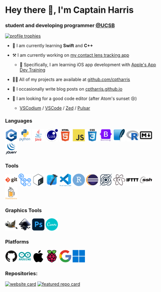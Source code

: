 # Hey there 👋, I'm Captain Harris

### student and developing programmer [@UCSB](https://github.com/ucsb)

<!-- [![github stats](https://github-readme-stats.vercel.app/api?username=cptharris&show_icons=true&theme=discord_old_blurple&hide_border=true)](https://github.com/anuraghazra/github-readme-stats) -->

[![profile trophies](https://github-profile-trophy.vercel.app/?username=cptharris&theme=dracula&margin-w=10&margin-h=10&no-frame=true&title=Joined2020,Commits,Experience,Repository)](https://github.com/ryo-ma/github-profile-trophy)

- 🌱 I am currently learning **Swift** and **C++**

- ⚒️ I am currently working on [my contact lens tracking app](https://github.com/cptharris/lens)

  - 👀 Specifically, I am learning iOS app development with [Apple's App Dev Training](https://developer.apple.com/tutorials/app-dev-training)

- 👨‍💻 All of my projects are available at [github.com/cptharris](https://github.com/cptharris)

- 📝 I occasionally write blog posts on [cptharris.github.io](https://cptharris.github.io)

- 🔦 I am looking for a good code editor (after Atom's sunset 😢)

    - [VSCodium](https://vscodium.com) / [VSCode](https://code.visualstudio.com) / [Zed](https://zed.dev) / [Pulsar](https://pulsar-edit.dev)

<!-- [<img src="https://raw.githubusercontent.com/devicons/devicon/master/icons/linkedin/linkedin-original.svg" alt="linkedin" width="40" height="40"/>](https://www.linkedin.com/in/caleb-harris-sd/) -->

### Languages

<img src="https://raw.githubusercontent.com/devicons/devicon/master/icons/cplusplus/cplusplus-original.svg" alt="C++" width="40" height="40"/>
<img src="https://raw.githubusercontent.com/devicons/devicon/master/icons/python/python-original-wordmark.svg" alt="python" width="40" height="40”/>
<img src="https://raw.githubusercontent.com/devicons/devicon/master/icons/swift/swift-original.svg" alt="swift" width="40" height="40"/>
<img src="https://raw.githubusercontent.com/devicons/devicon/master/icons/java/java-original-wordmark.svg" alt="java" width="40" height="40"/>
<img src="https://raw.githubusercontent.com/devicons/devicon/master/icons/lua/lua-original.svg" alt="lua" width="40" height="40"/>

<img src="https://raw.githubusercontent.com/devicons/devicon/master/icons/html5/html5-original-wordmark.svg" alt="html5" width="40" height="40"/>
<img src="https://raw.githubusercontent.com/devicons/devicon/master/icons/javascript/javascript-original.svg" alt="javascript" width="40" height="40"/>
<img src="https://raw.githubusercontent.com/devicons/devicon/master/icons/css3/css3-original-wordmark.svg" alt="css3" width="40" height="40"/>
<img src="https://raw.githubusercontent.com/devicons/devicon/master/icons/bootstrap/bootstrap-original-wordmark.svg" alt="bootstrap" width="40" height="40"/>

<img src="https://raw.githubusercontent.com/devicons/devicon/master/icons/sqlite/sqlite-original.svg" alt="sqlite" width="40" height="40"/>
<img src="https://raw.githubusercontent.com/devicons/devicon/master/icons/r/r-original.svg" alt="r" width="40" height="40"/>
<img src="https://raw.githubusercontent.com/devicons/devicon/master/icons/markdown/markdown-original.svg" alt="markdown" width="40" height="40"/>
<img src="https://raw.githubusercontent.com/devicons/devicon/master/icons/jquery/jquery-original-wordmark.svg" alt="jquery" width="40" height="40"/>

<!-- [![readme stats](https://github-readme-stats.vercel.app/api/top-langs?username=cptharris&layout=compact&theme=dracula)](https://github.com/anuraghazra/github-readme-stats) -->

### Tools

<img src="https://raw.githubusercontent.com/devicons/devicon/master/icons/git/git-original-wordmark.svg" alt="git" width="40" height="40"/>
<img src="https://raw.githubusercontent.com/devicons/devicon/master/icons/githubactions/githubactions-original.svg" alt="githubactions" width="40" height="40"/>
<img src="https://raw.githubusercontent.com/devicons/devicon/master/icons/bash/bash-original.svg" alt="bash" width="40" height="40"/>

<img src="https://raw.githubusercontent.com/devicons/devicon/master/icons/xcode/xcode-original.svg" alt="xcode" width="40" height="40"/>
<img src="https://raw.githubusercontent.com/devicons/devicon/master/icons/vscode/vscode-original-wordmark.svg" alt="vscode" width="40" height="40"/>
<img src="https://raw.githubusercontent.com/devicons/devicon/master/icons/rstudio/rstudio-original.svg" alt="rstudio" width="40" height="40"/>

<img src="https://raw.githubusercontent.com/devicons/devicon/master/icons/eclipse/eclipse-original.svg" alt="eclipse" width="40" height="40"/>
<img src="https://raw.githubusercontent.com/devicons/devicon/master/icons/pulsar/pulsar-original.svg" alt="pulsar" width="40" height="40"/>
<img src="https://raw.githubusercontent.com/devicons/devicon/master/icons/atom/atom-original.svg" alt="atom" width="40" height="40"/>

<img src="https://raw.githubusercontent.com/devicons/devicon/master/icons/ifttt/ifttt-original.svg" alt="ifttt" width="40" height="40"/>
<img src="https://raw.githubusercontent.com/devicons/devicon/master/icons/ssh/ssh-original-wordmark.svg" alt="ssh" width="40" height="40"/>
<img src="https://raw.githubusercontent.com/devicons/devicon/master/icons/homebrew/homebrew-original-wordmark.svg" alt="homebrew" width="40" height="40"/>

### Graphics Tools

<img src="https://raw.githubusercontent.com/devicons/devicon/master/icons/gimp/gimp-original.svg" alt="gimp" width="40" height="40"/>
<img src="https://raw.githubusercontent.com/devicons/devicon/master/icons/inkscape/inkscape-original.svg" alt="inkscape" width="40" height="40"/>
<img src="https://raw.githubusercontent.com/devicons/devicon/master/icons/photoshop/photoshop-original.svg" alt="photoshop" width="40" height="40"/>
<img src="https://raw.githubusercontent.com/devicons/devicon/master/icons/canva/canva-original.svg" alt="canva" width="40" height="40"/>

### Platforms

<img src="https://raw.githubusercontent.com/devicons/devicon/master/icons/github/github-original.svg" alt="github" width="40" height="40"/>
<img src="https://raw.githubusercontent.com/devicons/devicon/master/icons/arduino/arduino-original-wordmark.svg" alt="arduino" width="40" height="40"/>
<img src="https://raw.githubusercontent.com/devicons/devicon/master/icons/apple/apple-original.svg" alt="apple" width="40" height="40"/>

<img src="https://raw.githubusercontent.com/devicons/devicon/master/icons/raspberrypi/raspberrypi-original.svg" alt="raspberrypi" width="40" height="40"/>
<img src="https://raw.githubusercontent.com/devicons/devicon/master/icons/google/google-original.svg" alt="google" width="40" height="40"/>
<img src="https://raw.githubusercontent.com/devicons/devicon/master/icons/windows11/windows11-original.svg" alt="windows11" width="40" height="40"/>

### Repositories:

[![website card](https://github-readme-stats.vercel.app/api/pin/?username=cptharris&repo=cptharris.github.io&theme=discord_old_blurple&hide_border=true)](https://github.com/cptharris/cptharris.github.io)  [![featured repo card](https://github-readme-stats.vercel.app/api/pin/?username=cptharris&repo=lens&theme=discord_old_blurple&hide_border=true)](https://github.com/cptharris/lens)
